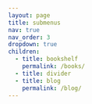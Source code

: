 ```yaml
---
layout: page
title: submenus
nav: true
nav_order: 3
dropdown: true
children:
  - title: bookshelf
    permalink: /books/
  - title: divider
  - title: blog
    permalink: /blog/
---
```

